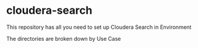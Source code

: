 cloudera-search
===============
This repository has all you need to set up Cloudera Search in Environment

The directories are broken down by Use Case
